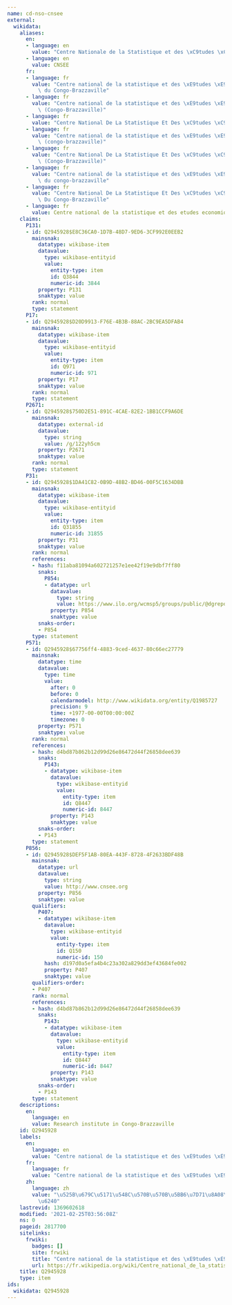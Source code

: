 ```yaml
---
name: cd-nso-cnsee
external:
  wikidata:
    aliases:
      en:
      - language: en
        value: "Centre Nationale de la Statistique et des \xC9tudes \xC9conomiques"
      - language: en
        value: CNSEE
      fr:
      - language: fr
        value: "Centre national de la statistique et des \xE9tudes \xE9conomiques\
          \ du Congo-Brazzaville"
      - language: fr
        value: "Centre national de la statistique et des \xE9tudes \xE9conomiques\
          \ (Congo-Brazzaville)"
      - language: fr
        value: "Centre National De La Statistique Et Des \xC9tudes \xC9conomiques"
      - language: fr
        value: "Centre national de la statistique et des \xE9tudes \xE9conomiques\
          \ (congo-brazzaville)"
      - language: fr
        value: "Centre National De La Statistique Et Des \xC9tudes \xC9conomiques\
          \ (Congo-Brazzaville)"
      - language: fr
        value: "Centre national de la statistique et des \xE9tudes \xE9conomiques\
          \ du congo-brazzaville"
      - language: fr
        value: "Centre National De La Statistique Et Des \xC9tudes \xC9conomiques\
          \ Du Congo-Brazzaville"
      - language: fr
        value: Centre national de la statistique et des etudes economiques
    claims:
      P131:
      - id: Q2945928$E8C36CA0-1D7B-48D7-9ED6-3CF992E0EEB2
        mainsnak:
          datatype: wikibase-item
          datavalue:
            type: wikibase-entityid
            value:
              entity-type: item
              id: Q3844
              numeric-id: 3844
          property: P131
          snaktype: value
        rank: normal
        type: statement
      P17:
      - id: Q2945928$D20D9913-F76E-4B3B-88AC-2BC9EA5DFAB4
        mainsnak:
          datatype: wikibase-item
          datavalue:
            type: wikibase-entityid
            value:
              entity-type: item
              id: Q971
              numeric-id: 971
          property: P17
          snaktype: value
        rank: normal
        type: statement
      P2671:
      - id: Q2945928$750D2E51-891C-4CAE-82E2-1BB1CCF9A6DE
        mainsnak:
          datatype: external-id
          datavalue:
            type: string
            value: /g/122yh5cm
          property: P2671
          snaktype: value
        rank: normal
        type: statement
      P31:
      - id: Q2945928$1DA41C82-0B9D-48B2-BD46-00F5C1634DBB
        mainsnak:
          datatype: wikibase-item
          datavalue:
            type: wikibase-entityid
            value:
              entity-type: item
              id: Q31855
              numeric-id: 31855
          property: P31
          snaktype: value
        rank: normal
        references:
        - hash: f11aba81094a602721257e1ee42f19e9dbf7ff80
          snaks:
            P854:
            - datatype: url
              datavalue:
                type: string
                value: https://www.ilo.org/wcmsp5/groups/public/@dgreports/@integration/documents/genericdocument/wcms_079493.pdf
              property: P854
              snaktype: value
          snaks-order:
          - P854
        type: statement
      P571:
      - id: Q2945928$67756ff4-4883-9ced-4637-80c66ec27779
        mainsnak:
          datatype: time
          datavalue:
            type: time
            value:
              after: 0
              before: 0
              calendarmodel: http://www.wikidata.org/entity/Q1985727
              precision: 9
              time: +1977-00-00T00:00:00Z
              timezone: 0
          property: P571
          snaktype: value
        rank: normal
        references:
        - hash: d4bd87b862b12d99d26e86472d44f26858dee639
          snaks:
            P143:
            - datatype: wikibase-item
              datavalue:
                type: wikibase-entityid
                value:
                  entity-type: item
                  id: Q8447
                  numeric-id: 8447
              property: P143
              snaktype: value
          snaks-order:
          - P143
        type: statement
      P856:
      - id: Q2945928$DEF5F1AB-80EA-443F-8728-4F2633BDF48B
        mainsnak:
          datatype: url
          datavalue:
            type: string
            value: http://www.cnsee.org
          property: P856
          snaktype: value
        qualifiers:
          P407:
          - datatype: wikibase-item
            datavalue:
              type: wikibase-entityid
              value:
                entity-type: item
                id: Q150
                numeric-id: 150
            hash: d197d0a5efa4b4c23a302a829dd3ef43684fe002
            property: P407
            snaktype: value
        qualifiers-order:
        - P407
        rank: normal
        references:
        - hash: d4bd87b862b12d99d26e86472d44f26858dee639
          snaks:
            P143:
            - datatype: wikibase-item
              datavalue:
                type: wikibase-entityid
                value:
                  entity-type: item
                  id: Q8447
                  numeric-id: 8447
              property: P143
              snaktype: value
          snaks-order:
          - P143
        type: statement
    descriptions:
      en:
        language: en
        value: Research institute in Congo-Brazzaville
    id: Q2945928
    labels:
      en:
        language: en
        value: "Centre national de la statistique et des \xE9tudes \xE9conomiques"
      fr:
        language: fr
        value: "Centre national de la statistique et des \xE9tudes \xE9conomiques"
      zh:
        language: zh
        value: "\u525B\u679C\u5171\u548C\u570B\u570B\u5BB6\u7D71\u8A08\u7814\u7A76\
          \u6240"
    lastrevid: 1369602618
    modified: '2021-02-25T03:56:08Z'
    ns: 0
    pageid: 2817700
    sitelinks:
      frwiki:
        badges: []
        site: frwiki
        title: "Centre national de la statistique et des \xE9tudes \xE9conomiques"
        url: https://fr.wikipedia.org/wiki/Centre_national_de_la_statistique_et_des_%C3%A9tudes_%C3%A9conomiques
    title: Q2945928
    type: item
ids:
  wikidata: Q2945928
---
```

